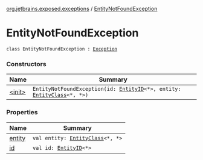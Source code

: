 [org.jetbrains.exposed.exceptions](../index.md) / [EntityNotFoundException](.)

# EntityNotFoundException

`class EntityNotFoundException : `[`Exception`](http://docs.oracle.com/javase/6/docs/api/java/lang/Exception.html)

### Constructors

| Name | Summary |
|---|---|
| [&lt;init&gt;](-init-.md) | `EntityNotFoundException(id: `[`EntityID`](../../org.jetbrains.exposed.dao/-entity-i-d/index.md)`<*>, entity: `[`EntityClass`](../../org.jetbrains.exposed.dao/-entity-class/index.md)`<*, *>)` |

### Properties

| Name | Summary |
|---|---|
| [entity](entity.md) | `val entity: `[`EntityClass`](../../org.jetbrains.exposed.dao/-entity-class/index.md)`<*, *>` |
| [id](id.md) | `val id: `[`EntityID`](../../org.jetbrains.exposed.dao/-entity-i-d/index.md)`<*>` |
